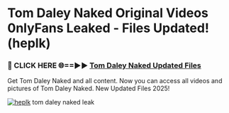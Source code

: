 # Tom Daley Naked Original Videos 0nlyFans Leaked - Files Updated! (heplk)

<h3>🔴 CLICK HERE 🌐==►► <a href="https://tinyurl.com/yckcrads" rel="nofollow">Tom Daley Naked Updated Files</a></h3>

Get Tom Daley Naked and all content. Now you can access all videos and pictures of Tom Daley Naked. New Updated Files 2025!

[![heplk](https://i.imgur.com/hpKpOFt.gif)](https://tinyurl.com/yckcrads)
tom daley naked leak
